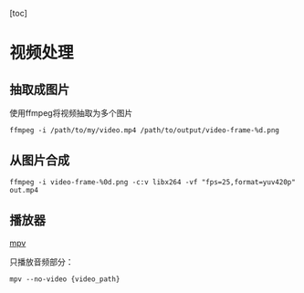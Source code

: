 [toc]

# 视频处理

## 抽取成图片

使用ffmpeg将视频抽取为多个图片

`ffmpeg -i /path/to/my/video.mp4 /path/to/output/video-frame-%d.png`

## 从图片合成

`ffmpeg -i video-frame-%0d.png -c:v libx264 -vf "fps=25,format=yuv420p" out.mp4`



## 播放器

[mpv](https://mpv.io/)

只播放音频部分：

`mpv --no-video {video_path} `